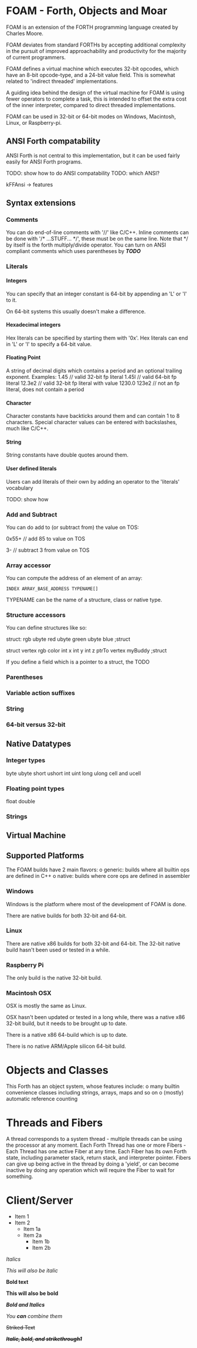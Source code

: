 # FOAM - Forth, Objects and Moar

FOAM is an extension of the FORTH programming language created by Charles Moore.

FOAM deviates from standard FORTHs by accepting additional complexity in the pursuit of improved approachability and productivity for the majority of current programmers.

FOAM defines a virtual machine which executes 32-bit opcodes, which have an 8-bit opcode-type, and a 24-bit value field.  This is somewhat related to 'indirect threaded' implementations.

A guiding idea behind the design of the virtual machine for FOAM is using fewer operators to complete a task, this is intended to offset the extra cost of the inner interpreter, compared to direct threaded implementations.

FOAM can be used in 32-bit or 64-bit modes on Windows, Macintosh, Linux, or Raspberry-pi.

## ANSI Forth compatability
ANSI Forth is not central to this implementation, but it can be used fairly easily for ANSI Forth programs.

TODO: show how to do ANSI compatability
TODO: which ANSI?

kFFAnsi -> features

## Syntax extensions

### Comments
You can do end-of-line comments with '//' like C/C++.
Inline comments can be done with '/* ...STUFF... */', these must be on the same line.
Note that */ by itself is the forth multiply/divide operator.
You can turn on ANSI compliant comments which uses parentheses by ***TODO***

### Literals

#### Integers
You can specify that an integer constant is 64-bit by appending an 'L' or 'l' to it.

On 64-bit systems this usually doesn't make a difference.

#### Hexadecimal integers
Hex literals can be specified by starting them with '0x'.
Hex literals can end in 'L' or 'l' to specify a 64-bit value.

#### Floating Point
A string of decimal digits which contains a period and an optional trailing exponent.
Examples:
1.45        // valid 32-bit fp literal
1.45l       // valid 64-bit fp literal
12.3e2      // valid 32-bit fp literal with value 1230.0
123e2       // not an fp literal, does not contain a period

#### Character
Character constants have backticks around them and can contain 1 to 8 characters.
Special character values can be entered with backslashes, much like C/C++.

#### String
String constants have double quotes around them.

#### User defined literals
Users can add literals of their own by adding an operator to the 'literals' vocabulary

TODO: show how
### Add and Subtract
You can do add to (or subtract from) the value on TOS:

0x55+ // add 85 to value on TOS

3-  // subtract 3 from value on TOS

### Array accessor
You can compute the address of an element of an array:

    INDEX ARRAY_BASE_ADDRESS TYPENAME[]

TYPENAME can be the name of a structure, class or native type.

### Structure accessors
You can define structures like so:

struct: rgb
  ubyte red  ubyte green   ubyte blue
;struct

struct vertex
  rgb color
  int x   int y   int z
  ptrTo vertex myBuddy
;struct

If you define a field which is a pointer to a struct, the TODO
### Parentheses

### Variable action suffixes

### String

### 64-bit versus 32-bit

## Native Datatypes

### Integer types
byte
ubyte
short
ushort
int
uint
long
ulong
cell and ucell

### Floating point types
float
double

### Strings

## Virtual Machine

## Supported Platforms

The FOAM builds have 2 main flavors:
o generic: builds where all builtin ops are defined in C++
o native: builds where core ops are defined in assembler

### Windows
Windows is the platform where most of the development of FOAM is done.

There are native builds for both 32-bit and 64-bit.

### Linux
There are native x86 builds for both 32-bit and 64-bit.
The 32-bit native build hasn't been used or tested in a while.

### Raspberry Pi
The only build is the native 32-bit build.

### Macintosh OSX
OSX is mostly the same as Linux.

OSX hasn't been updated or tested in a long while, there was a native x86 32-bit build, but it needs to be brought up to date.

There is a native x86 64-build which is up to date.

There is no native ARM/Apple silicon 64-bit build.

# Objects and Classes
This Forth has an object system, whose features include:
o many builtin convenience classes including strings, arrays, maps and so on
o (mostly) automatic reference counting

# Threads and Fibers
A thread corresponds to a system thread - multiple threads can be using the processor at any moment.
Each Forth Thread has one or more Fibers - Each Thread has one active Fiber at any time.
Each Fiber has its own Forth state, including parameter stack, return stack, and interpreter pointer.
Fibers can give up being active in the thread by doing a 'yield', or can become inactive by doing any operation which will require the Fiber to wait for something.

# Client/Server

* Item 1
* Item 2
  * Item 1a
  * Item 2a
     * Item 1b
     * Item 2b

*Italics*

_This will also be italic_

**Bold text**

__This will also be bold__

***Bold and Italics***

_You **can** combine them_

~~Striked Text~~

***~~Italic, bold, and strikethrough1~~***


